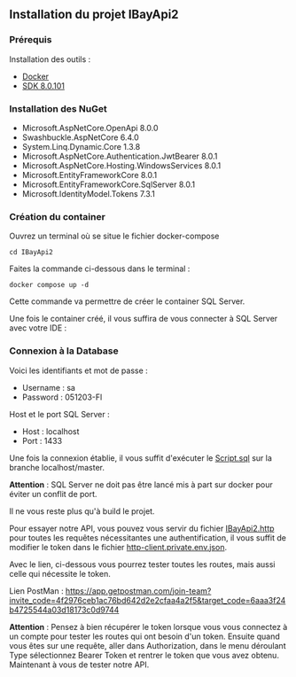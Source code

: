 ﻿## Installation du projet IBayApi2
### Prérequis

Installation des outils :

- [Docker](https://docs.docker.com/desktop/install/windows-install/)
- [SDK 8.0.101](https://dotnet.microsoft.com/en-us/download/dotnet/8.0) 

###  Installation des NuGet

- Microsoft.AspNetCore.OpenApi 8.0.0
- Swashbuckle.AspNetCore 6.4.0
- System.Linq.Dynamic.Core 1.3.8
- Microsoft.AspNetCore.Authentication.JwtBearer 8.0.1
- Microsoft.AspNetCore.Hosting.WindowsServices 8.0.1
- Microsoft.EntityFrameworkCore 8.0.1
- Microsoft.EntityFrameworkCore.SqlServer 8.0.1
- Microsoft.IdentityModel.Tokens 7.3.1

###  Création du container

Ouvrez un terminal où se situe le fichier docker-compose

```
cd IBayApi2
```

Faites la commande ci-dessous dans le terminal :

```
docker compose up -d
```

Cette commande va permettre de créer le container SQL Server.

Une fois le container créé, il vous suffira de vous connecter à SQL Server avec votre IDE :

###  Connexion à la Database

Voici les identifiants et mot de passe :

- Username : sa
- Password : 051203-Fl

Host et le port SQL Server :

- Host : localhost
- Port : 1433
 
Une fois la connexion établie, il vous suffit d'exécuter le [Script.sql](Data/script.sql) sur la branche localhost/master.

**Attention** : SQL Server ne doit pas être lancé mis à part sur docker pour éviter un conflit de port.

Il ne vous reste plus qu'à build le projet.

Pour essayer notre API, vous pouvez vous servir du fichier [IBayApi2.http](IBayApi2.http) pour toutes les requêtes nécessitantes une authentification, il vous suffit de modifier le token dans le fichier [http-client.private.env.json](http-client.private.env.json).

Avec le lien, ci-dessous vous pourrez tester toutes les routes, mais aussi celle qui nécessite le token. 

Lien PostMan : https://app.getpostman.com/join-team?invite_code=4f2976ceb1ac76bd642d2e2cfaa4a2f5&target_code=6aaa3f24b4725544a03d18173c0d9744

**Attention** : Pensez à bien récupérer le token lorsque vous vous connectez à un compte pour tester les routes qui ont besoin d'un token. Ensuite quand vous êtes sur une requête, aller dans Authorization, dans le menu déroulant Type sélectionnez Bearer Token et rentrer le token que vous avez obtenu. Maintenant à vous de tester notre API.